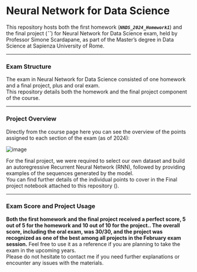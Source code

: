 # Neural Network for Data Science
This repository hosts both the first homework (***`NNDS_2024_Homework1`***) and the final project (***``***) for Neural Network for Data Science exam, held by Professor Simone Scardapane, as part of the Master’s degree in Data Science at Sapienza University of Rome.

-------------------------------------------------------------------------------------------------------------------------------------

### **Exam Structure**

The exam in Neural Network for Data Science consisted of one homework and a final project, plus and oral exam.<br>
This repository details both the homework and the final project component of the course.

-------------------------------------------------------------------------------------------------------------------------------------

### **Project Overview**

Directly from the course page here you can see the overview of the points assigned to each section of the exam (as of 2024):

![image](https://github.com/user-attachments/assets/ca0e57cb-8d4b-4efb-a466-aaa32082470b)

For the final project, we were required to select our own dataset and build an autoregressive Recurrent Neural Network (RNN), followed by providing examples of the sequences generated by the model.<br>
You can find further details of the individual points to cover in the Final project notebook attached to this repository ().

-------------------------------------------------------------------------------------------------------------------------------------

### **Exam Score and Project Usage**
**Both the first homework and the final project received a perfect score, 5 out of 5 for the homework and 10 out of 10 for the project.. The overall score, including the oral exam, was 30/30, and the project was recognized as one of the best among all projects in the February exam session.** Feel free to use it as a reference if you are planning to take the exam in the upcoming years.<br> 
Please do not hesitate to contact me if you need further explanations or encounter any issues with the materials.

